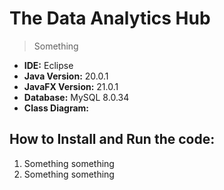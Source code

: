 # The Data Analytics Hub
> Something

- **IDE:** Eclipse
- **Java Version:** 20.0.1
- **JavaFX Version:** 21.0.1
- **Database:** MySQL 8.0.34
- **Class Diagram:** 

## How to Install and Run the code:
1. Something something
2. Something something
